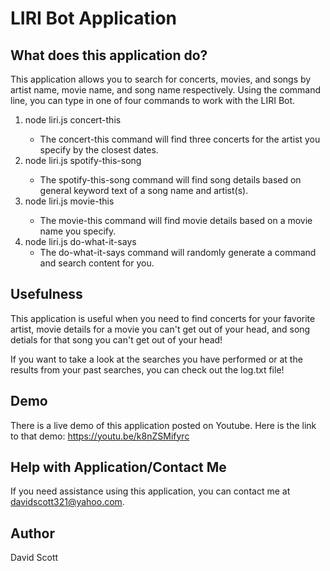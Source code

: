 # LIRI Bot Application

## What does this application do?

This application allows you to search for concerts, movies, and songs by artist name, movie name, and song name respectively. Using the command line, you can type in one of four commands to work with the LIRI Bot. 

1. node liri.js concert-this <insert artist name>
    - The concert-this command will find three concerts for the artist you specify by the closest dates.
2. node liri.js spotify-this-song <insert song name with or without artist name>
    - The spotify-this-song command will find song details based on general keyword text of a song name and artist(s).
3. node liri.js movie-this <insert movie name>
    - The movie-this command will find movie details based on a movie name you specify.
4. node liri.js do-what-it-says
    - The do-what-it-says command will randomly generate a command and search content for you.

## Usefulness

This application is useful when you need to find concerts for your favorite artist, movie details for a movie you can't get out of your head, and song detials for that song you can't get out of your head!

If you want to take a look at the searches you have performed or at the results from your past searches, you can check out the log.txt file!

## Demo

There is a live demo of this application posted on Youtube. Here is the link to that demo: https://youtu.be/k8nZSMifyrc

## Help with Application/Contact Me

If you need assistance using this application, you can contact me at davidscott321@yahoo.com.

## Author

David Scott